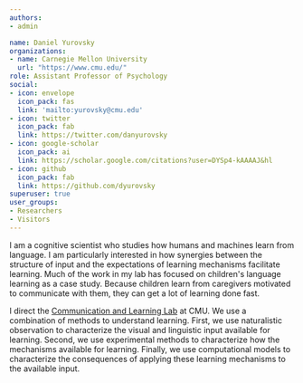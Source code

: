 ```yaml
---
authors:
- admin

name: Daniel Yurovsky
organizations:
- name: Carnegie Mellon University
  url: "https://www.cmu.edu/"
role: Assistant Professor of Psychology
social:
- icon: envelope
  icon_pack: fas
  link: 'mailto:yurovsky@cmu.edu'
- icon: twitter
  icon_pack: fab
  link: https://twitter.com/danyurovsky
- icon: google-scholar
  icon_pack: ai
  link: https://scholar.google.com/citations?user=DYSp4-kAAAAJ&hl
- icon: github
  icon_pack: fab
  link: https://github.com/dyurovsky
superuser: true
user_groups:
- Researchers
- Visitors
---
```


I am a cognitive scientist who studies how humans and machines learn from language. I am particularly interested in how synergies between the structure of input and the expectations of learning mechanisms facilitate learning. Much of the work in my lab has focused on children's language learning as a case study. Because children learn from caregivers motivated to communicate with them, they can get a lot of learning done fast.

I direct the [Communication and Learning Lab](https://callab.github.io/) at CMU. We use a combination of methods to understand learning. First, we use naturalistic observation to characterize the visual and linguistic input available for learning. Second, we use experimental methods to characterize how the mechanisms available for learning. Finally, we use computational models to characterize the consequences of applying these learning mechanisms to the available input.
